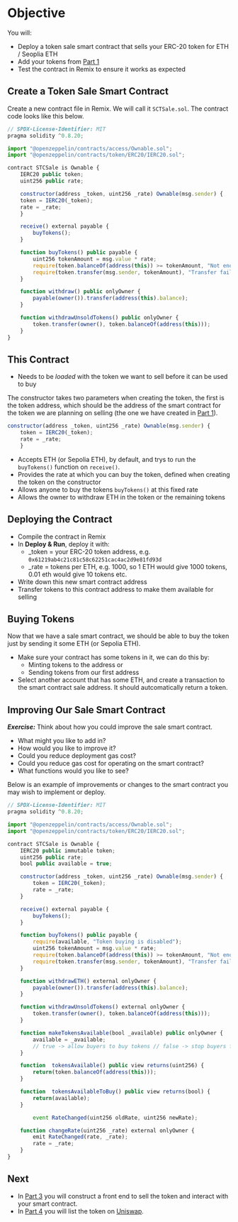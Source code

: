 # Objective

You will:

- Deploy a token sale smart contract that sells your ERC-20 token for ETH / Seoplia ETH
- Add your tokens from [Part 1](01-create-erc20.md)
- Test the contract in Remix to ensure it works as expected


## Create a Token Sale Smart Contract

Create a new contract file in Remix. We will call it `SCTSale.sol`.
The contract code looks like this below.

```js
// SPDX-License-Identifier: MIT
pragma solidity ^0.8.20;

import "@openzeppelin/contracts/access/Ownable.sol";
import "@openzeppelin/contracts/token/ERC20/IERC20.sol";

contract STCSale is Ownable {
    IERC20 public token;
    uint256 public rate;

    constructor(address _token, uint256 _rate) Ownable(msg.sender) {
    token = IERC20(_token);
    rate = _rate;
    }

    receive() external payable {
        buyTokens();
    }

    function buyTokens() public payable {
        uint256 tokenAmount = msg.value * rate;
        require(token.balanceOf(address(this)) >= tokenAmount, "Not enough tokens");
        require(token.transfer(msg.sender, tokenAmount), "Transfer failed");
    }

    function withdraw() public onlyOwner {
        payable(owner()).transfer(address(this).balance);
    }

    function withdrawUnsoldTokens() public onlyOwner {
        token.transfer(owner(), token.balanceOf(address(this)));
    }
}

```

## This Contract

- Needs to be *loaded* with the token we want to sell before it can be used to buy

 The constructor takes two parameters when creating the token, the first is the token address, which should be the address of the smart contract for the token we are planning on selling (the one we have created in [Part 1](01-create-erc20.md)).

```js
constructor(address _token, uint256 _rate) Ownable(msg.sender) {
    token = IERC20(_token);
    rate = _rate;
    }
```

- Accepts ETH (or Sepolia ETH), by default, and trys to run the `buyTokens()` function on `receive()`.
- Provides the rate at which you can buy the token, defined when creating the token on the constructor
- Allows anyone to buy the tokens `buyTokens()` at this fixed rate
- Allows the owner to withdraw ETH in the token or the remaining tokens

## Deploying the Contract

- Compile the contract in Remix
- In **Deploy & Run**, deploy it with:
  - _token = your ERC-20 token address, e.g. `0x61219ab4c21c81c58c62251cac4ac2d9e81fd93d`
  - _rate = tokens per ETH, e.g. 1000, so 1 ETH would give 1000 tokens, 0.01 eth would give 10 tokens etc.
- Write down this new smart contract address
- Transfer tokens to this contract address to make them available for selling

## Buying Tokens

Now that we have a sale smart contract, we should be able to buy the token just by sending it some ETH (or Sepolia ETH). 

- Make sure your contract has some tokens in it, we can do this by:
    - Minting tokens to the address or
    - Sending tokens from our first address
- Select another account that has some ETH, and create a transaction to the smart contract sale address. It should autcomatically return a token.

## Improving Our Sale Smart Contract
***Exercise:*** Think about how you could improve the sale smart contract.

- What might you like to add in?
- How would you like to improve it?
- Could you reduce deployment gas cost?
- Could you reduce gas cost for operating on the smart contract?
- What functions would you like to see?

Below is an example of improvements or changes to the smart contract you may wish to implement or deploy.

```js
// SPDX-License-Identifier: MIT
pragma solidity ^0.8.20;

import "@openzeppelin/contracts/access/Ownable.sol";
import "@openzeppelin/contracts/token/ERC20/IERC20.sol";

contract STCSale is Ownable {
    IERC20 public immutable token;
    uint256 public rate;
    bool public available = true;

    constructor(address _token, uint256 _rate) Ownable(msg.sender) {
        token = IERC20(_token);
        rate = _rate;
    }

    receive() external payable {
        buyTokens();
    }

    function buyTokens() public payable {
        require(available, "Token buying is disabled");
        uint256 tokenAmount = msg.value * rate;
        require(token.balanceOf(address(this)) >= tokenAmount, "Not enough tokens");
        require(token.transfer(msg.sender, tokenAmount), "Transfer failed");
    }

    function withdrawETH() external onlyOwner {
        payable(owner()).transfer(address(this).balance);
    }

    function withdrawUnsoldTokens() external onlyOwner {
        token.transfer(owner(), token.balanceOf(address(this)));
    }

    function makeTokensAvailable(bool _available) public onlyOwner {
        available = _available; 
        // true -> allow buyers to buy tokens // false -> stop buyers from buying tokens
    }

    function  tokensAvailable() public view returns(uint256) {
        return(token.balanceOf(address(this)));
    }

    function  tokensAvailableToBuy() public view returns(bool) {
        return(available);
    }

        event RateChanged(uint256 oldRate, uint256 newRate);

    function changeRate(uint256 _rate) external onlyOwner {
        emit RateChanged(rate, _rate);
        rate = _rate;
    }
}
```

## Next

- In [Part 3](03-create-sale-page.md) you will construct a front end to sell the token and interact with your smart contract.
- In [Part 4](04-listing-on-uniswap) you will list the token on [Uniswap](https://app.uniswap.org/).